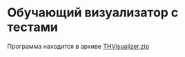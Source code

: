 # Обучающий визуализатор с тестами

Программа находится в архиве [THVisualizer.zip](https://github.com/zinoviy23/coursework/blob/master/THVisualizer.zip)
